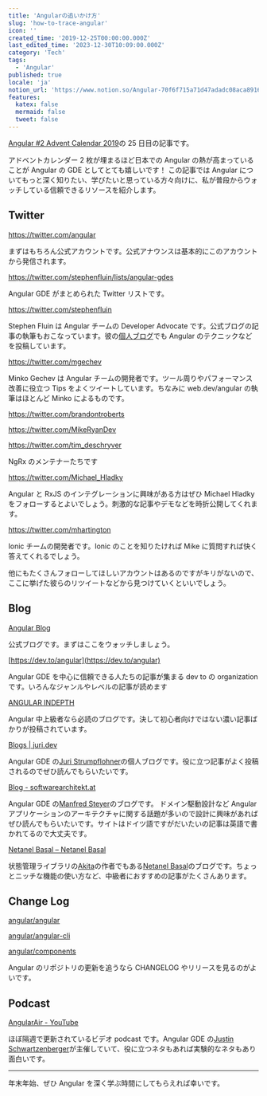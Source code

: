 ```yaml
---
title: 'Angularの追いかけ方'
slug: 'how-to-trace-angular'
icon: ''
created_time: '2019-12-25T00:00:00.000Z'
last_edited_time: '2023-12-30T10:09:00.000Z'
category: 'Tech'
tags:
  - 'Angular'
published: true
locale: 'ja'
notion_url: 'https://www.notion.so/Angular-70f6f715a71d47adadc08aca8916c1c7'
features:
  katex: false
  mermaid: false
  tweet: false
---
```


[Angular #2 Advent Calendar 2019](https://qiita.com/advent-calendar/2019/angular-2)の 25 日目の記事です。

アドベントカレンダー 2 枚が埋まるほど日本での Angular の熱が高まっていることが Angular の GDE としてとても嬉しいです！ この記事では Angular についてもっと深く知りたい、学びたいと思っている方々向けに、私が普段からウォッチしている信頼できるリソースを紹介します。

## Twitter

https://twitter.com/angular

まずはもちろん公式アカウントです。公式アナウンスは基本的にこのアカウントから発信されます。

https://twitter.com/stephenfluin/lists/angular-gdes

Angular GDE がまとめられた Twitter リストです。

https://twitter.com/stephenfluin

Stephen Fluin は Angular チームの Developer Advocate です。公式ブログの記事の執筆もおこなっています。彼の[個人ブログ](https://fluin.io/blog)でも Angular のテクニックなどを投稿しています。

https://twitter.com/mgechev

Minko Gechev は Angular チームの開発者です。ツール周りやパフォーマンス改善に役立つ Tips をよくツイートしています。ちなみに web.dev/angular の執筆はほとんど Minko によるものです。

https://twitter.com/brandontroberts

https://twitter.com/MikeRyanDev

https://twitter.com/tim_deschryver

NgRx のメンテナーたちです

https://twitter.com/Michael_Hladky

Angular と RxJS のインテグレーションに興味がある方はぜひ Michael Hladky をフォローするとよいでしょう。刺激的な記事やデモなどを時折公開してくれます。

https://twitter.com/mhartington

Ionic チームの開発者です。Ionic のことを知りたければ Mike に質問すれば快く答えてくれるでしょう。

他にもたくさんフォローしてほしいアカウントはあるのですがキリがないので、ここに挙げた彼らのリツイートなどから見つけていくといいでしょう。

## Blog

[Angular Blog](https://blog.angular.io/)

公式ブログです。まずはここをウォッチしましょう。

[https://dev.to/angular](https://dev.to/angular)

Angular GDE を中心に信頼できる人たちの記事が集まる dev to の organization です。いろんなジャンルやレベルの記事が読めます

[ANGULAR INDEPTH](https://indepth.dev/angular/)

Angular 中上級者なら必読のブログです。決して初心者向けではない濃い記事ばかりが投稿されています。

[Blogs | juri.dev](https://juristr.com/blog/)

Angular GDE の[Juri Strumpflohner](https://twitter.com/juristr)の個人ブログです。役に立つ記事がよく投稿されるのでぜひ読んでもらいたいです。

[Blog - softwarearchitekt.at](https://www.softwarearchitekt.at/blog/)

Angular GDE の[Manfred Steyer](https://twitter.com/ManfredSteyer)のブログです。 ドメイン駆動設計など Angular アプリケーションのアーキテクチャに関する話題が多いので設計に興味があればぜひ読んでもらいたいです。サイトはドイツ語ですがだいたいの記事は英語で書かれてるので大丈夫です。

[Netanel Basal – Netanel Basal](https://netbasal.com/@NetanelBasal)

状態管理ライブラリの[Akita](https://github.com/datorama/akita)の作者でもある[Netanel Basal](https://twitter.com/NetanelBasal)のブログです。ちょっとニッチな機能の使い方など、中級者におすすめの記事がたくさんあります。

## Change Log

[angular/angular](https://github.com/angular/angular/blob/master/CHANGELOG.md)

[angular/angular-cli](https://github.com/angular/angular-cli/releases)

[angular/components](https://github.com/angular/components/blob/master/CHANGELOG.md)

Angular のリポジトリの更新を追うなら CHANGELOG やリリースを見るのがよいです。

## Podcast

[AngularAir - YouTube](https://www.youtube.com/AngularAirPodcast)

ほぼ隔週で更新されているビデオ podcast です。Angular GDE の[Justin Schwartzenberger](https://twitter.com/schwarty)が主催していて、役に立つネタもあれば実験的なネタもあり面白いです。

---

年末年始、ぜひ Angular を深く学ぶ時間にしてもらえれば幸いです。
